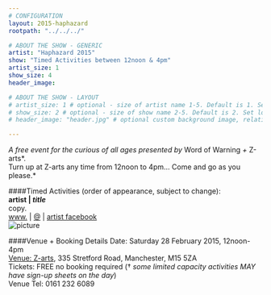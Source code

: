 ```yaml
---
# CONFIGURATION
layout: 2015-haphazard
rootpath: "../../../"

# ABOUT THE SHOW - GENERIC
artist: "Haphazard 2015"
show: "Timed Activities between 12noon & 4pm"
artist_size: 1
show_size: 4
header_image:

# ABOUT THE SHOW - LAYOUT
# artist_size: 1 # optional - size of artist name 1-5. Default is 1. Set longer names to lower values
# show_size: 2 # optional - size of show name 2-5. Default is 2. Set longer names to lower values
# header_image: "header.jpg" # optional custom background image, relative to current page

---
```

*A free event for the curious of all ages presented by* Word of Warning *+* Z-arts*.<br>Turn up at Z-arts any time from 12noon to 4pm… Come and go as you please.*				
		
####Timed Activities (order of appearance, subject to change):      
**artist | *title***        
copy.          
[www.](http://) | [@](http://twitter.com/) | [artist facebook](http://www.facebook.com/)        
![picture](.jpg)		
		
####Venue + Booking Details
Date: Saturday 28 February 2015, 12noon-4pm    
[Venue: Z-arts](http://www.z-arts.org/about-us/getting-here), 335 Stretford Road, Manchester, M15 5ZA        
Tickets: FREE no booking required († *some limited capacity activities MAY have sign-up sheets on the day*)        
Venue Tel: 0161 232 6089
